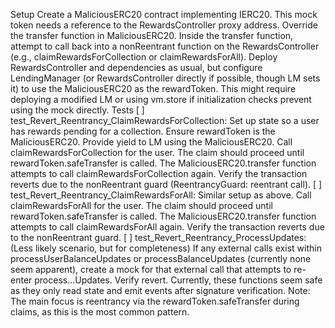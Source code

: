 Setup
Create a MaliciousERC20 contract implementing IERC20.
This mock token needs a reference to the RewardsController proxy address.
Override the transfer function in MaliciousERC20. Inside the transfer function, attempt to call back into a nonReentrant function on the RewardsController (e.g., claimRewardsForCollection or claimRewardsForAll).
Deploy RewardsController and dependencies as usual, but configure LendingManager (or RewardsController directly if possible, though LM sets it) to use the MaliciousERC20 as the rewardToken. This might require deploying a modified LM or using vm.store if initialization checks prevent using the mock directly.
Tests
[ ] test_Revert_Reentrancy_ClaimRewardsForCollection:
Set up state so a user has rewards pending for a collection.
Ensure rewardToken is the MaliciousERC20.
Provide yield to LM using the MaliciousERC20.
Call claimRewardsForCollection for the user.
The claim should proceed until rewardToken.safeTransfer is called.
The MaliciousERC20.transfer function attempts to call claimRewardsForCollection again.
Verify the transaction reverts due to the nonReentrant guard (ReentrancyGuard: reentrant call).
[ ] test_Revert_Reentrancy_ClaimRewardsForAll:
Similar setup as above.
Call claimRewardsForAll for the user.
The claim should proceed until rewardToken.safeTransfer is called.
The MaliciousERC20.transfer function attempts to call claimRewardsForAll again.
Verify the transaction reverts due to the nonReentrant guard.
[ ] test_Revert_Reentrancy_ProcessUpdates: (Less likely scenario, but for completeness)
If any external calls exist within processUserBalanceUpdates or processBalanceUpdates (currently none seem apparent), create a mock for that external call that attempts to re-enter process...Updates. Verify revert. Currently, these functions seem safe as they only read state and emit events after signature verification.
Note: The main focus is reentrancy via the rewardToken.safeTransfer during claims, as this is the most common pattern.

